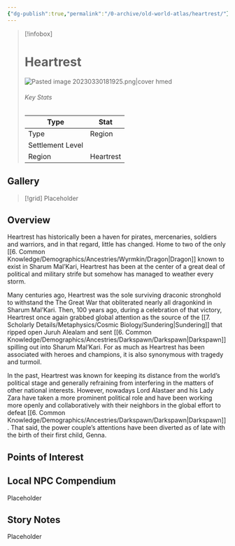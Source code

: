 ```yaml
---
{"dg-publish":true,"permalink":"/0-archive/old-world-atlas/heartrest/"}
---
```



> [!infobox]
> # Heartrest
>![Pasted image 20230330181925.png|cover hmed](/img/user/x.%20Assets/Attachments/Pasted%20image%2020230330181925.png)
> ###### Key Stats
> Type |  Stat |
> ---|---|
> Type | Region |
> Settlement Level |  |
> Region | Heartrest |

## Gallery

>[!grid]
>Placeholder

## Overview
Heartrest has historically been a haven for pirates, mercenaries, soldiers and warriors, and in that regard, little has changed. Home to two of the only [[6. Common Knowledge/Demographics/Ancestries/Wyrmkin/Dragon\|Dragon]] known to exist in Sharum Mal’Kari, Heartrest has been at the center of a great deal of political and military strife but somehow has managed to weather every storm.

Many centuries ago, Heartrest was the sole surviving draconic stronghold to withstand the The Great War that obliterated nearly all dragonkind in Sharum Mal’Kari. Then, 100 years ago, during a celebration of that victory, Heartrest once again grabbed global attention as the source of the [[7. Scholarly Details/Metaphysics/Cosmic Biology/Sundering\|Sundering]] that ripped open Juruh Alealam and sent [[6. Common Knowledge/Demographics/Ancestries/Darkspawn/Darkspawn\|Darkspawn]] spilling out into Sharum Mal’Kari. For as much as Heartrest has been associated with heroes and champions, it is also synonymous with tragedy and turmoil.

In the past, Heartrest was known for keeping its distance from the world’s political stage and generally refraining from interfering in the matters of other national interests. However, nowadays Lord Alastaer and his Lady Zara have taken a more prominent political role and have been working more openly and collaboratively with their neighbors in the global effort to defeat [[6. Common Knowledge/Demographics/Ancestries/Darkspawn/Darkspawn\|Darkspawn]]. That said, the power couple’s attentions have been diverted as of late with the birth of their first child, Genna.

## Points of Interest


## Local NPC Compendium
Placeholder 

## Story Notes
Placeholder